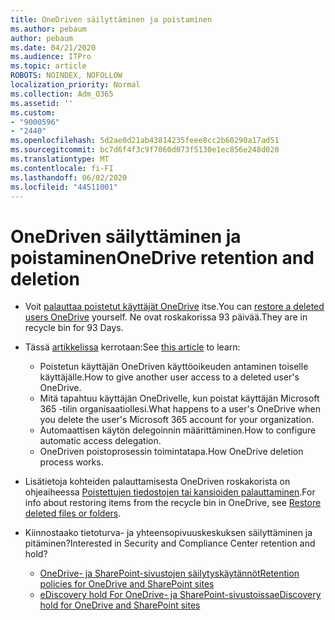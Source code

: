 ```yaml
---
title: OneDriven säilyttäminen ja poistaminen
ms.author: pebaum
author: pebaum
ms.date: 04/21/2020
ms.audience: ITPro
ms.topic: article
ROBOTS: NOINDEX, NOFOLLOW
localization_priority: Normal
ms.collection: Adm_O365
ms.assetid: ''
ms.custom:
- "9000596"
- "2440"
ms.openlocfilehash: 5d2ae0d21ab43814235feee8cc2b60290a17ad51
ms.sourcegitcommit: bc7d6f4f3c9f7060d073f5130e1ec856e248d020
ms.translationtype: MT
ms.contentlocale: fi-FI
ms.lasthandoff: 06/02/2020
ms.locfileid: "44511001"
---
```

# <a name="onedrive-retention-and-deletion"></a><span data-ttu-id="9e3c0-102">OneDriven säilyttäminen ja poistaminen</span><span class="sxs-lookup"><span data-stu-id="9e3c0-102">OneDrive retention and deletion</span></span>

- <span data-ttu-id="9e3c0-103">Voit [palauttaa poistetut käyttäjät OneDrive](https://docs.microsoft.com/onedrive/restore-deleted-onedrive) itse.</span><span class="sxs-lookup"><span data-stu-id="9e3c0-103">You can [restore a deleted users OneDrive](https://docs.microsoft.com/onedrive/restore-deleted-onedrive) yourself.</span></span> <span data-ttu-id="9e3c0-104">Ne ovat roskakorissa 93 päivää.</span><span class="sxs-lookup"><span data-stu-id="9e3c0-104">They are in recycle bin for 93 Days.</span></span>

- <span data-ttu-id="9e3c0-105">Tässä [artikkelissa](https://docs.microsoft.com/onedrive/retention-and-deletion) kerrotaan:</span><span class="sxs-lookup"><span data-stu-id="9e3c0-105">See [this article](https://docs.microsoft.com/onedrive/retention-and-deletion) to learn:</span></span>
    - <span data-ttu-id="9e3c0-106">Poistetun käyttäjän OneDriven käyttöoikeuden antaminen toiselle käyttäjälle.</span><span class="sxs-lookup"><span data-stu-id="9e3c0-106">How to give another user access to a deleted user's OneDrive.</span></span>
    - <span data-ttu-id="9e3c0-107">Mitä tapahtuu käyttäjän OneDrivelle, kun poistat käyttäjän Microsoft 365 -tilin organisaatiollesi.</span><span class="sxs-lookup"><span data-stu-id="9e3c0-107">What happens to a user's OneDrive when you delete the user's Microsoft 365 account for your organization.</span></span>
    - <span data-ttu-id="9e3c0-108">Automaattisen käytön delegoinnin määrittäminen.</span><span class="sxs-lookup"><span data-stu-id="9e3c0-108">How to configure automatic access delegation.</span></span>
    - <span data-ttu-id="9e3c0-109">OneDriven poistoprosessin toimintatapa.</span><span class="sxs-lookup"><span data-stu-id="9e3c0-109">How OneDrive deletion process works.</span></span>

- <span data-ttu-id="9e3c0-110">Lisätietoja kohteiden palauttamisesta OneDriven roskakorista on ohjeaiheessa [Poistettujen tiedostojen tai kansioiden palauttaminen](https://support.office.com/article/949ada80-0026-4db3-a953-c99083e6a84f).</span><span class="sxs-lookup"><span data-stu-id="9e3c0-110">For info about restoring items from the recycle bin in OneDrive, see [Restore deleted files or folders](https://support.office.com/article/949ada80-0026-4db3-a953-c99083e6a84f).</span></span>

- <span data-ttu-id="9e3c0-111">Kiinnostaako tietoturva- ja yhteensopivuuskeskuksen säilyttäminen ja pitäminen?</span><span class="sxs-lookup"><span data-stu-id="9e3c0-111">Interested in Security and Compliance Center retention and hold?</span></span>
    - [<span data-ttu-id="9e3c0-112">OneDrive- ja SharePoint-sivustojen säilytyskäytännöt</span><span class="sxs-lookup"><span data-stu-id="9e3c0-112">Retention policies for OneDrive and SharePoint sites</span></span>](https://docs.microsoft.com/microsoft-365/compliance/retention-policies)
    - [<span data-ttu-id="9e3c0-113">eDiscovery hold For OneDrive- ja SharePoint-sivustoissa</span><span class="sxs-lookup"><span data-stu-id="9e3c0-113">eDiscovery hold for OneDrive and SharePoint sites</span></span>](https://docs.microsoft.com/office365/securitycompliance/ediscovery-cases#step-4-place-content-locations-on-hold)
